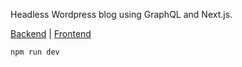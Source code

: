 Headless Wordpress blog using GraphQL and Next.js.

[Backend](https://github.com/Vhornets/nextjs-wp-blog-backend) |
[ Frontend](https://github.com/Vhornets/nextjs-wp-blog-frontend)

```bash
npm run dev
```
